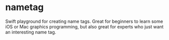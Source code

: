 # nametag
Swift playground for creating name tags.  Great for beginners to learn some iOS or Mac graphics programming, but also great for experts who just want an interesting name tag.
